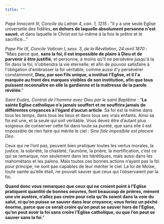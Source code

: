 ```yaml
---
title: ""
---
```


*Pape Innocent III, Concile du Latran 4, can. 1, 1215* : "Il y a une seule Eglise universelle des fidèles, **en dehors de laquelle absolument personne n'est sauvé**, et dans laquelle le Christ est lui-même à la fois le prêtre et le sacrifice..." 

*Pape Pie IX, Concile Vatican I, sess. 3, de la Révélation, 24 avril 1870* : "Mais parce que, **sans la foi, il est impossible de plaire à Dieu et de parvenir à être justifié**, et personne, à moins qu'il ne persévère jusqu'à la fin dans la foi, n'obtiendra la vie éternelle; et afin de pouvoir satisfaire à l'obligation d'embrasser la foi véritable, comme aussi d'y persévérer constamment, **Dieu, par son Fils unique, a institué l'Eglise, et il l'a marquée au front des marques visibles de son institution, afin que tous puissent reconnaître en elle la gardienne et la maîtresse de la parole révélée**."

*Saint Eudes, Contrat de l’homme avec Dieu par le saint Baptême* : “**La sainte Eglise catholique n’a jamais souffert et ne souffrira jamais de différentes croyances à l’égard d’aucun article**. Sa foi est la même dans tous les temps, dans tous les lieux et dans tous ses vrais enfants. Ainsi sa foi est une, et la seule qui soit véritable. Vous devez être d’autant plus soigneux de conserver cette foi dans toute sa pureté, que sans elle il est impossible de rien faire qui mérite le ciel : *Sine fide imposibile est placere Deo*.

Ceux qui ne l’ont pas, peuvent bien pratiquer toutes les vertus morales, la justice, la sobriété, la chasteté, l’aumône, la prière, la mortification, c’est ce qui se remarque, non seulement dans les hérétiques, mais aussi dans les mahométans et les païens. Mais toutes ces bonnes actions n’ayant pas la foi pour principe, ne sont pas capables de leur mériter le ciel. La loi de Moïse, toute sainte qu’elle était, ne pouvait sauver que ceux qui l’observaient par la foi.

**Quand donc vous remarquez que ceux qui ne croient point à l’Eglise pratiquent quantité de bonnes oeuvres, font beaucoup de prières, mènent une vie austère, n’allez pas croire pour cela qu’ils soient dans la voie du salut, ni qu’on puisse se sauver dans leur croyance; vous feriez un péché énorme, parce que ce serait croire qu’on peut se sauver hors de l’Eglise, qu’on peut avoir la foi sans croire l’Eglise catholique, ou que l’on peut se sauver sans la foi**.”
